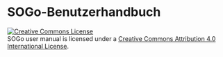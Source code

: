 SOGo-Benutzerhandbuch
================

<a rel="license" href="http://creativecommons.org/licenses/by/4.0/"><img alt="Creative Commons License" style="border-width:0" src="https://i.creativecommons.org/l/by/4.0/88x31.png" /></a><br /><span xmlns:dct="http://purl.org/dc/terms/" property="dct:title">SOGo user manual</span> is licensed under a <a rel="license" href="http://creativecommons.org/licenses/by/4.0/">Creative Commons Attribution 4.0 International License</a>.
